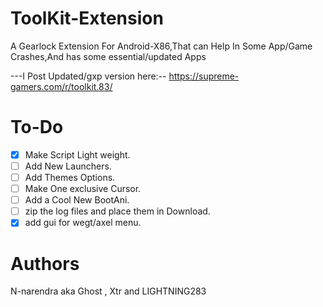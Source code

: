 # ToolKit-Extension
A Gearlock Extension For Android-X86,That can Help In Some App/Game Crashes,And has some essential/updated Apps

---I Post Updated/gxp version here:--
https://supreme-gamers.com/r/toolkit.83/

# To-Do
- [x] Make Script Light weight.
- [ ] Add New Launchers.
- [ ] Add Themes Options.
- [ ] Make One exclusive Cursor.
- [ ] Add a Cool New BootAni.
- [ ] zip the log files and place them in Download.
- [x] add gui for wegt/axel menu.

# Authors
N-narendra aka Ghost , Xtr and LIGHTNING283
